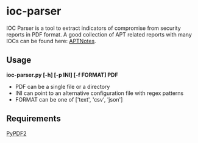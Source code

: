# ioc-parser
IOC Parser is a tool to extract indicators of compromise from security reports in PDF format. A good collection of APT related reports with many IOCs can be found here: [APTNotes](https://github.com/kbandla/APTnotes).

## Usage
**ioc-parser.py [-h] [-p INI] [-f FORMAT] PDF**
* PDF can be a single file or a directory
* INI can point to an alternative configuration file with regex patterns
* FORMAT can be one of ['text', 'csv', 'json']

## Requirements
[PyPDF2](https://github.com/mstamy2/PyPDF2)
